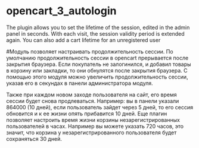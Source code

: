 # opencart_3_autologin
The plugin allows you to set the lifetime of the session, edited in the admin panel in seconds.
With each visit, the session validity period is extended again.
You can also add a cart lifetime for an unregistered user

#Модуль позволяет настраивать продолжительность сессии. 
По умолчанию продолжительность сессии в opencart прерывается после закрытия браузера. Если покупатель не залогинился, и добавил товары в корзину или закладки, то они  обнулятся после закрытия браузера. 
С помощью этого модуля можно увеличить продолжительность сессии, указав его в секундах в панели администратора модуля. 

Также при каждом новом заходе пользователя на сайт, его время сессии будет снова продлеваться. Например: вы в панели указали 864000 (10 дней), если пользователь зайдет через 5 дней, то его сессия обновится и к ее жизни опять прибавится 10 дней.
Еще плагин позволяет настроить время жизни корзины незарегистрированных пользователей в часах. Например вы можете указать 720 часов, это значит, что корзина у незарегистрированного пользователя будет сохраняться 30 дней.
